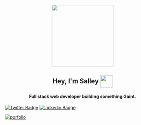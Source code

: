 <p align="center">
   <img src="https://github.com/juxsalley/dev_salley/blob/main/logo2.png"/ width="200" align="center">
  <h2 align="center"> Hey, I'm Salley <span width="40px"> </span> <img src="https://media.giphy.com/media/UVG0BN8TOMKkPOJS6e/giphy.gif" width="40px"          align="center"/></h2>
   <h4 align="center"> Full stack web developer building something Gaint.</h4> 
</p>

<p align="center">

[![Twitter Badge](https://img.shields.io/badge/-@__salley-1ca0f1?style=flat-square&labelColor=1ca0f1&logo=twitter&logoColor=white&link=https://twitter.com/__salley)](https://twitter.com/__salley)
[![Linkedin Badge](https://img.shields.io/badge/-Dev%20Salley-blue?style=flat-square&logo=Linkedin&logoColor=white&link=https://www.linkedin.com/in/dev-salley/)](https://www.linkedin.com/in/dev-salley/)
</p>




[![porfolio](https://img.shields.io/badge/Portfolio-dev%20salley-orange)](https://img.shields.io/badge/Portfolio-dev%20salley-orange)
